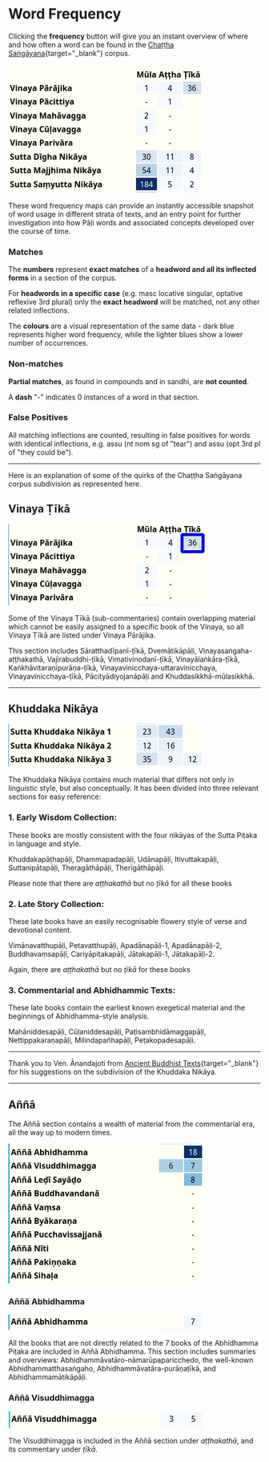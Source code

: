 # Word Frequency

Clicking the **frequency** button will give you an instant overview of where and how often a word can be found in the [Chaṭṭha Saṅgāyana](https://www.tipitaka.org/){target="_blank"} corpus.

![image](../pics/frequency/frequency-overview.png)

These word frequency maps can provide an instantly accessible snapshot of word usage in different strata of texts, and an entry point for further investigation into how Pāḷi words and associated concepts developed over the course of time.

### Matches

The **numbers** represent **exact matches** of a **headword and all its inflected forms** in a section of the corpus. 

For **headwords in a specific case** (e.g. masc locative singular, optative reflexive 3rd plural) only the **exact headword** will be matched, not any other related inflections. 

The **colours** are a visual representation of the same data - dark blue represents higher word frequency, while the lighter blues show a lower number of occurrences.

### Non-matches
**Partial matches**, as found in compounds and in sandhi, are **not counted**.

A **dash** "-" indicates 0 instances of a word in that section.

### False Positives

All matching inflections are counted, resulting in false positives for words with identical inflections, e.g. assu (nt nom sg of "tear") and assu (opt 3rd pl of "they could be").

---

Here is an explanation of some of the quirks of the Chaṭṭha Saṅgāyana corpus subdivision as represented here. 

## Vinaya Ṭīkā

![image](../pics/frequency/vinaya-ṭīkā.png)

Some of the Vinaya Ṭīkā (sub-commentaries) contain overlapping material which cannot be easily assigned to a specific book of the Vinaya, so all Vinaya Ṭīkā are listed under Vinaya Pārājika.

This section includes Sāratthadīpanī-ṭīkā, Dvemātikāpāḷi, Vinayasaṅgaha-aṭṭhakathā, Vajirabuddhi-ṭīkā, Vimativinodanī-ṭīkā, Vinayālaṅkāra-ṭīkā, Kaṅkhāvitaraṇīpurāṇa-ṭīkā, Vinayavinicchaya-uttaravinicchaya, Vinayavinicchaya-ṭīkā, Pācityādiyojanāpāḷi and Khuddasikkhā-mūlasikkhā.

---

##  Khuddaka Nikāya

![image](../pics/frequency/khuddaka.png)

The Khuddaka Nikāya contains much material that differs not only in linguistic style, but also conceptually. It has been divided into three relevant sections for easy reference:

### 1. Early Wisdom Collection:

These books are mostly consistent with the four nikāyas of the Sutta Piṭaka in language and style.

Khuddakapāṭhapāḷi, Dhammapadapāḷi, Udānapāḷi, Itivuttakapāḷi, Suttanipātapāḷi, Theragāthāpāḷi, Therīgāthāpāḷi.

Please note that there are *aṭṭhakathā* but no *ṭīkā* for all these books

### 2. Late Story Collection:

These late books have an easily recognisable flowery style of verse and devotional content. 

Vimānavatthupāḷi, Petavatthupāḷi, Apadānapāḷi-1, Apadānapāḷi-2, Buddhavaṃsapāḷi, Cariyāpiṭakapāḷi, Jātakapāḷi-1, Jātakapāḷi-2.

Again, there are *aṭṭhakathā* but no *ṭīkā* for these books

### 3. Commentarial and Abhidhammic Texts:

These late books contain the earliest known exegetical material and the beginnings of Abhidhamma-style analysis.

Mahāniddesapāḷi, Cūḷaniddesapāḷi, Paṭisambhidāmaggapāḷi, Nettippakaraṇapāḷi, Milindapañhapāḷi, Peṭakopadesapāḷi.

---

Thank you to Ven. Ānandajoti from [Ancient Buddhist Texts](https://www.ancient-buddhist-texts.net/){target="_blank"} for his suggestions on the subdivision of the Khuddaka Nikāya. 

---

## Aññā

The Aññā section contains a wealth of material from the commentarial era, all the way up to modern times.

![image](../pics/frequency/aññā.png)

### Aññā Abhidhamma

![image](../pics/frequency/a%C3%B1%C3%B1%C4%81-abhidhamma.png)

All the books that are not directly related to the 7 books of the Abhidhamma Piṭaka are included in Aññā Abhidhamma. This section includes summaries and overviews:  Abhidhammāvatāro-nāmarūpaparicchedo, the well-known Abhidhammatthasaṅgaho, Abhidhammāvatāra-purāṇaṭīkā, and Abhidhammamātikāpāḷi.

### Aññā Visuddhimagga

![image](../pics/frequency/aññā-visuddhimagga.png)

The Visuddhimagga is included in the Aññā section under *aṭṭhakathā*, and its commentary under *ṭīkā*. 

